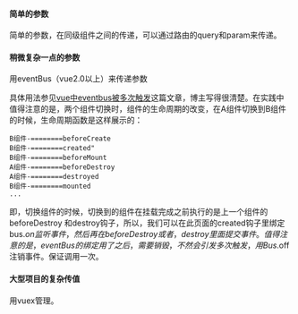 #### 简单的参数
简单的参数，在同级组件之间的传递，可以通过路由的query和param来传递。
#### 稍微复杂一点的参数
用eventBus（vue2.0以上）来传递参数 

具体用法参见[vue中eventbus被多次触发](https://www.jianshu.com/p/fde85549e3b0)这篇文章，博主写得很清楚。在实践中值得注意的是，两个组件切换时，组件的生命周期的改变，在A组件切换到B组件的时候，生命周期函数是这样展示的：

    B组件-========beforeCreate
	B组件-========created"
	B组件-========beforeMount
	A组件-========beforeDestroy
	A组件-========destroyed
	B组件-========mounted
	...

即，切换组件的时候，切换到的组件在挂载完成之前执行的是上一个组件的beforeDestroy 和destroy钩子，所以，我们可以在此页面的created钩子里绑定bus.$on监听事件，然后再在beforeDestroy或者，destroy里面提交事件。    
值得注意的是，eventBus的绑定用了之后，需要销毁，不然会引发多次触发，用Bus.$off注销事件。保证调用一次。
#### 大型项目的复杂传值
用vuex管理。	

